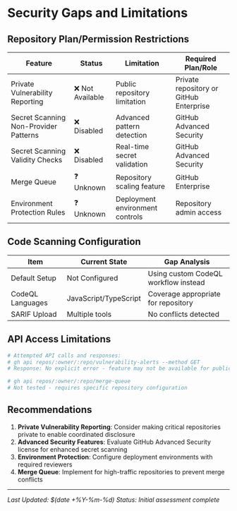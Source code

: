 # Security Gaps and Limitations

## Repository Plan/Permission Restrictions

| Feature | Status | Limitation | Required Plan/Role |
|---------|--------|------------|------------------|
| Private Vulnerability Reporting | ❌ Not Available | Public repository limitation | Private repository or GitHub Enterprise |
| Secret Scanning Non-Provider Patterns | ❌ Disabled | Advanced pattern detection | GitHub Advanced Security |
| Secret Scanning Validity Checks | ❌ Disabled | Real-time secret validation | GitHub Advanced Security |
| Merge Queue | ❓ Unknown | Repository scaling feature | GitHub Enterprise |
| Environment Protection Rules | ❓ Unknown | Deployment environment controls | Repository admin access |

## Code Scanning Configuration

| Item | Current State | Gap Analysis |
|------|---------------|-------------|
| Default Setup | Not Configured | Using custom CodeQL workflow instead |
| CodeQL Languages | JavaScript/TypeScript | Coverage appropriate for repository |
| SARIF Upload | Multiple tools | No conflicts detected |

## API Access Limitations

```bash
# Attempted API calls and responses:
# gh api repos/:owner/:repo/vulnerability-alerts --method GET
# Response: No explicit error - feature may not be available for public repos

# gh api repos/:owner/:repo/merge-queue
# Not tested - requires specific repository configuration
```

## Recommendations

1. **Private Vulnerability Reporting**: Consider making critical repositories private to enable coordinated disclosure
2. **Advanced Security Features**: Evaluate GitHub Advanced Security license for enhanced secret scanning
3. **Environment Protection**: Configure deployment environments with required reviewers
4. **Merge Queue**: Implement for high-traffic repositories to prevent merge conflicts

---

*Last Updated: $(date +%Y-%m-%d)*
*Status: Initial assessment complete*
